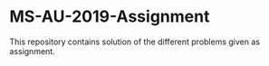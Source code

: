 # MS-AU-2019-Assignment

This repository contains solution of the different problems given as assignment.
